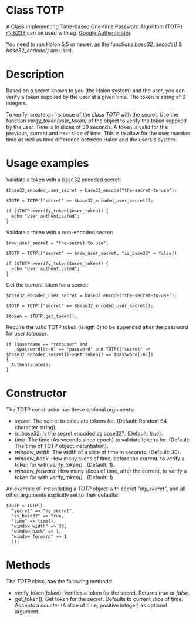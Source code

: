 # Class TOTP
A Class implementing Time-based One-time Password Algorithm (TOTP) [rfc6238](https://tools.ietf.org/html/rfc6238) can be used with eg. [Google Authenticator](https://en.wikipedia.org/wiki/Google_Authenticator).

You need to run Halon 5.5 or newer, as the functions *base32_decode()* & *base32_endode()* are used.

# Description
Based on a secret known to you (the Halon system) and the user, you can verify a token
supplied by the user at a given time. The token is string af 6 integers.

To verify, create an instance of the class *TOTP* with the secret. Use the
function *verify_token(user_token)* of the object to verify the token supplied
by the user. Time is in slices of 30 seconds. A token is valid for the
previous, current and next slice of time. This is to allow for the user reaction
time as well as time difference between Halon and the users's system.

# Usage examples

Validate a token with a base32 encoded secret:
```
$base32_encoded_user_secret = base32_encode("the-secret-to-use");

$TOTP = TOTP(["secret" => $base32_encoded_user_secret]);

if ($TOTP->verify_token($user_token)) {
  echo "User authenticated";
}
```

Validate a token with a non-encoded secret:
```
$raw_user_secret = "the-secret-to-use";

$TOTP = TOTP(["secret" => $raw_user_secret, "is_base32" = false]);

if ($TOTP->verify_token($user_token)) {
  echo "User authenticated";
}
```

Get the current token for a secret:
```
$base32_encoded_user_secret = base32_encode("the-secret-to-use");

$TOTP = TOTP(["secret" => $base32_encoded_user_secret]);

$token = $TOTP.get_token();
```

Require the valid TOTP token (length 6) to be appended after the password for user *totpuser*.
```
if ($username == "totpuser" and
    $password[0:-6] == "password" and TOTP(["secret" => $base32_encoded_secret])->get_token() == $password[-6:])
{
  Authenticate();
}
```

# Constructor
The TOTP constructor has these optional arguments:
* *secret*: The secret to calculate tokens for. (Default: Random 64 character string).
* *is_base32*: Is the secret encoded as base32?. (Default: *true*).
* *time*: The time (As seconds since epoch) to validate tokens for. (Default: The time of TOTP object instantiation).
* *window_width*: The width of a slice of time in seconds. (Default: *30*).
* *window_back*: How many slices of time, before the current, to verify a token for with *verify_token()* . (Default: *1*).
* *window_forward*: How many slices of time, after the current, to verify a token for with *verify_token()* . (Default: *1*)

An example of instantiating a *TOTP* object with secret *"my_secret"*, and all
other arguments explicitly set to their defaults:
```
$TOTP = TOTP([
  "secret" => "my_secret",
  "is_base32" => true,
  "time" => time(),
  "window_width" => 30,
  "window_back" => 1,
  "window_forward" => 1 
  ]);
```

# Methods
The *TOTP* class, has the following methods:
* verify_token(*token*): Verifies a token for the secret. Returns *true* or *false*.
* get_token(): Get token for the secret. Defaults to current slice of time. Accepts a *counter* (A slice of time, positive integer) as optional argument.